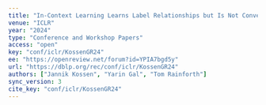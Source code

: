 ```yaml
---
title: "In-Context Learning Learns Label Relationships but Is Not Conventional Learning."
venue: "ICLR"
year: "2024"
type: "Conference and Workshop Papers"
access: "open"
key: "conf/iclr/KossenGR24"
ee: "https://openreview.net/forum?id=YPIA7bgd5y"
url: "https://dblp.org/rec/conf/iclr/KossenGR24"
authors: ["Jannik Kossen", "Yarin Gal", "Tom Rainforth"]
sync_version: 3
cite_key: "conf/iclr/KossenGR24"
---
```


